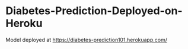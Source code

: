 # Diabetes-Prediction-Deployed-on-Heroku

Model deployed at https://diabetes-prediction101.herokuapp.com/
